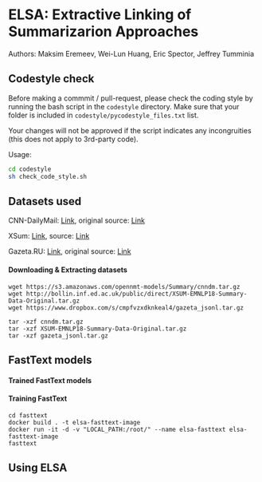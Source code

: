 # ELSA: Extractive Linking of Summarizarion Approaches

Authors: Maksim Eremeev, Wei-Lun Huang, Eric Spector, Jeffrey Tumminia

## Codestyle check

Before making a commmit / pull-request, please check the coding style by running the bash script in the `codestyle` directory. Make sure that your folder is included in `codestyle/pycodestyle_files.txt` list.

Your changes will not be approved if the script indicates any incongruities (this does not apply to 3rd-party code). 

Usage:

```bash
cd codestyle
sh check_code_style.sh
```

## Datasets used

CNN-DailyMail: [Link](https://s3.amazonaws.com/opennmt-models/Summary/cnndm.tar.gz), original source: [Link](https://github.com/abisee/cnn-dailymail)

XSum: [Link](http://bollin.inf.ed.ac.uk/public/direct/XSUM-EMNLP18-Summary-Data-Original.tar.gz), source: [Link](https://github.com/EdinburghNLP/XSum)

Gazeta.RU: [Link](https://www.dropbox.com/s/cmpfvzxdknkeal4/gazeta_jsonl.tar.gz), original source: [Link](https://github.com/IlyaGusev/gazeta)

#### Downloading & Extracting datasets

```shell
wget https://s3.amazonaws.com/opennmt-models/Summary/cnndm.tar.gz
wget http://bollin.inf.ed.ac.uk/public/direct/XSUM-EMNLP18-Summary-Data-Original.tar.gz
wget https://www.dropbox.com/s/cmpfvzxdknkeal4/gazeta_jsonl.tar.gz

tar -xzf cnndm.tar.gz
tar -xzf XSUM-EMNLP18-Summary-Data-Original.tar.gz
tar -xzf gazeta_jsonl.tar.gz
```

## FastText models

#### Trained FastText models

#### Training FastText 

```shell
cd fasttext
docker build . -t elsa-fasttext-image
docker run -it -d -v "LOCAL_PATH:/root/" --name elsa-fasttext elsa-fasttext-image
fasttext 
```

## Using ELSA



